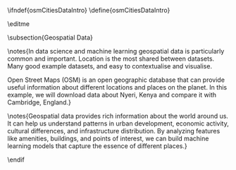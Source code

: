 \ifndef{osmCitiesDataIntro}
\define{osmCitiesDataIntro}

\editme

\subsection{Geospatial Data}

\notes{In data science and machine learning geospatial data is particularly common and important. Location is the most shared between datasets. Many good example datasets, and easy to contextualise and visualise.

Open Street Maps (OSM) is an open geographic database that can provide useful information about different locations and places on the planet. In this example, we will download data about Nyeri, Kenya and compare it with Cambridge, England.}

\notes{Geospatial data provides rich information about the world around us. It can help us understand patterns in urban development, economic activity, cultural differences, and infrastructure distribution. By analyzing features like amenities, buildings, and points of interest, we can build machine learning models that capture the essence of different places.}

\endif
